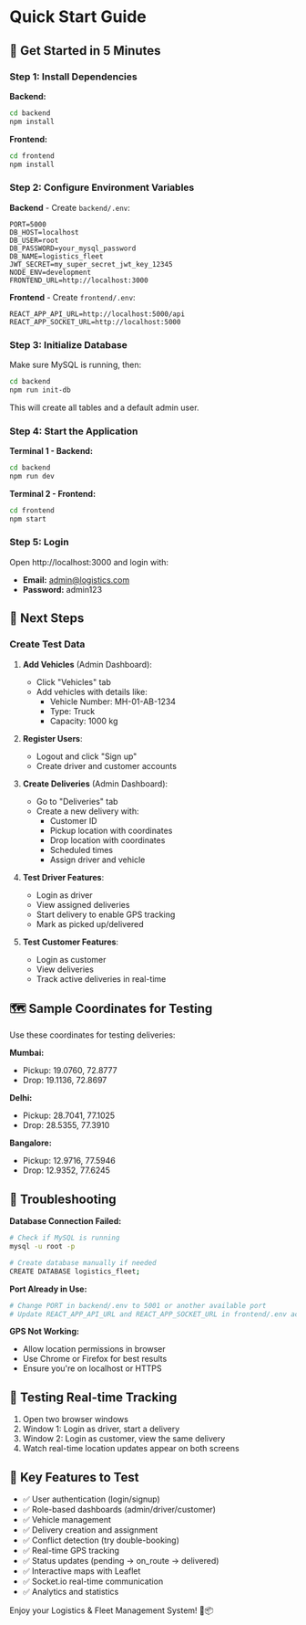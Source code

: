 # Quick Start Guide

## 🚀 Get Started in 5 Minutes

### Step 1: Install Dependencies

**Backend:**
```bash
cd backend
npm install
```

**Frontend:**
```bash
cd frontend
npm install
```

### Step 2: Configure Environment Variables

**Backend** - Create `backend/.env`:
```env
PORT=5000
DB_HOST=localhost
DB_USER=root
DB_PASSWORD=your_mysql_password
DB_NAME=logistics_fleet
JWT_SECRET=my_super_secret_jwt_key_12345
NODE_ENV=development
FRONTEND_URL=http://localhost:3000
```

**Frontend** - Create `frontend/.env`:
```env
REACT_APP_API_URL=http://localhost:5000/api
REACT_APP_SOCKET_URL=http://localhost:5000
```

### Step 3: Initialize Database

Make sure MySQL is running, then:
```bash
cd backend
npm run init-db
```

This will create all tables and a default admin user.

### Step 4: Start the Application

**Terminal 1 - Backend:**
```bash
cd backend
npm run dev
```

**Terminal 2 - Frontend:**
```bash
cd frontend
npm start
```

### Step 5: Login

Open http://localhost:3000 and login with:
- **Email:** admin@logistics.com
- **Password:** admin123

## 📝 Next Steps

### Create Test Data

1. **Add Vehicles** (Admin Dashboard):
   - Click "Vehicles" tab
   - Add vehicles with details like:
     - Vehicle Number: MH-01-AB-1234
     - Type: Truck
     - Capacity: 1000 kg

2. **Register Users**:
   - Logout and click "Sign up"
   - Create driver and customer accounts

3. **Create Deliveries** (Admin Dashboard):
   - Go to "Deliveries" tab
   - Create a new delivery with:
     - Customer ID
     - Pickup location with coordinates
     - Drop location with coordinates
     - Scheduled times
     - Assign driver and vehicle

4. **Test Driver Features**:
   - Login as driver
   - View assigned deliveries
   - Start delivery to enable GPS tracking
   - Mark as picked up/delivered

5. **Test Customer Features**:
   - Login as customer
   - View deliveries
   - Track active deliveries in real-time

## 🗺️ Sample Coordinates for Testing

Use these coordinates for testing deliveries:

**Mumbai:**
- Pickup: 19.0760, 72.8777
- Drop: 19.1136, 72.8697

**Delhi:**
- Pickup: 28.7041, 77.1025
- Drop: 28.5355, 77.3910

**Bangalore:**
- Pickup: 12.9716, 77.5946
- Drop: 12.9352, 77.6245

## 🔧 Troubleshooting

**Database Connection Failed:**
```bash
# Check if MySQL is running
mysql -u root -p

# Create database manually if needed
CREATE DATABASE logistics_fleet;
```

**Port Already in Use:**
```bash
# Change PORT in backend/.env to 5001 or another available port
# Update REACT_APP_API_URL and REACT_APP_SOCKET_URL in frontend/.env accordingly
```

**GPS Not Working:**
- Allow location permissions in browser
- Use Chrome or Firefox for best results
- Ensure you're on localhost or HTTPS

## 📱 Testing Real-time Tracking

1. Open two browser windows
2. Window 1: Login as driver, start a delivery
3. Window 2: Login as customer, view the same delivery
4. Watch real-time location updates appear on both screens

## 🎯 Key Features to Test

- ✅ User authentication (login/signup)
- ✅ Role-based dashboards (admin/driver/customer)
- ✅ Vehicle management
- ✅ Delivery creation and assignment
- ✅ Conflict detection (try double-booking)
- ✅ Real-time GPS tracking
- ✅ Status updates (pending → on_route → delivered)
- ✅ Interactive maps with Leaflet
- ✅ Socket.io real-time communication
- ✅ Analytics and statistics

Enjoy your Logistics & Fleet Management System! 🚚📦
